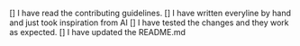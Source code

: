[] I have read the contributing guidelines.
[] I have written everyline by hand and just took inspiration from AI
[] I have tested the changes and they work as expected.
[] I have updated the README.md